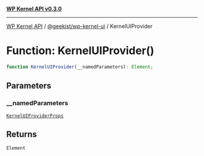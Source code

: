 [**WP Kernel API v0.3.0**](../../../README.md)

---

[WP Kernel API](../../../README.md) / [@geekist/wp-kernel-ui](../README.md) / KernelUIProvider

# Function: KernelUIProvider()

```ts
function KernelUIProvider(__namedParameters): Element;
```

## Parameters

### \_\_namedParameters

[`KernelUIProviderProps`](../interfaces/KernelUIProviderProps.md)

## Returns

`Element`
